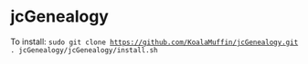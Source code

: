 # jcGenealogy
To install:
<code>sudo git clone https://github.com/KoalaMuffin/jcGenealogy.git</code>
<br>
<code>. jcGenealogy/jcGenealogy/install.sh</code>
